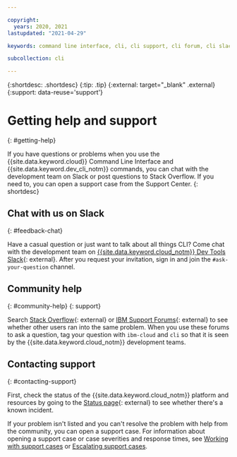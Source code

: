 ```yaml
---

copyright:
  years: 2020, 2021
lastupdated: "2021-04-29"

keywords: command line interface, cli, cli support, cli forum, cli slack, cli chat, cli help, developer tools, ibmcloud dev commands, ic dev commands, commands

subcollection: cli

---
```


{:shortdesc: .shortdesc}
{:tip: .tip}
{:external: target="_blank" .external}
{:support: data-reuse='support'}

# Getting help and support
{: #getting-help}

If you have questions or problems when you use the {{site.data.keyword.cloud}} Command Line Interface and {{site.data.keyword.dev_cli_notm}} commands, you can chat with the development team on Slack or post questions to Stack Overflow. If you need to, you can open a support case from the Support Center.
{: shortdesc}

## Chat with us on Slack
{: #feedback-chat}

Have a casual question or just want to talk about all things CLI? Come chat with the development team on [{{site.data.keyword.cloud_notm}} Dev Tools Slack](https://ic-devops-slack-invite.us-south.devops.cloud.ibm.com/){: external}. After you request your invitation, sign in and join the `#ask-your-question` channel.

## Community help
{: #community-help}
{: support}

Search [Stack Overflow](https://stackoverflow.com/search?q=ibm-cloud){: external} or [IBM Support Forums](https://www.ibm.com/mysupport/s/forumshome){: external} to see whether other users ran into the same problem. When you use these forums to ask a question, tag your question with `ibm-cloud` and `cli` so that it is seen by the {{site.data.keyword.cloud_notm}} development teams.

## Contacting support
{: #contacting-support}

First, check the status of the {{site.data.keyword.cloud_notm}} platform and resources by going to the [Status page](https://cloud.ibm.com/status){: external} to see whether there's a known incident.

If your problem isn't listed and you can't resolve the problem with help from the community, you can open a support case. For information about opening a support case or case severities and response times, see [Working with support cases](/docs/get-support?topic=get-support-open-case) or [Escalating support cases](/docs/get-support?topic=get-support-escalation).
